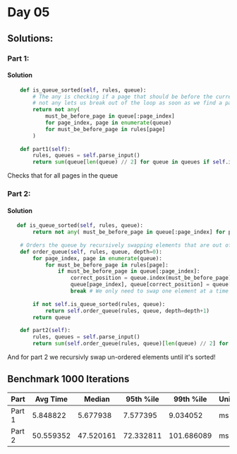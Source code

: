 # Day 05
## Solutions:

### Part 1:

#### Solution

```python
    def is_queue_sorted(self, rules, queue):
        # The any is checking if a page that should be before the current page is in the queue AFTER the current page, if so, the queue is not sorted 
        # not any lets us break out of the loop as soon as we find a page that is out of order
        return not any(
            must_be_before_page in queue[:page_index]
            for page_index, page in enumerate(queue)
            for must_be_before_page in rules[page]
        )
    
    def part1(self):
        rules, queues = self.parse_input()
        return sum(queue[len(queue) // 2] for queue in queues if self.is_queue_sorted(rules, queue))
```

Checks that for all pages in the queue 
 
### Part 2:

#### Solution
```python
   def is_queue_sorted(self, rules, queue):
        return not any( must_be_before_page in queue[:page_index] for page_index, page in enumerate(queue) for must_be_before_page in rules[page])
        
    # Orders the queue by recursively swapping elements that are out of order based on the rules
    def order_queue(self, rules, queue, depth=0):
        for page_index, page in enumerate(queue):
            for must_be_before_page in rules[page]:
                if must_be_before_page in queue[:page_index]:
                    correct_position = queue.index(must_be_before_page)
                    queue[page_index], queue[correct_position] = queue[correct_position], queue[page_index]
                    break # We only need to swap one element at a time for each rule
            
        if not self.is_queue_sorted(rules, queue):
            return self.order_queue(rules, queue, depth=depth+1)
        return queue
    
    def part2(self):
        rules, queues = self.parse_input()        
        return sum(self.order_queue(rules, queue)[len(queue) // 2] for queue in queues if not self.is_queue_sorted(rules, queue))
```
And for part 2 we recursivly swap un-ordered elements until it's sorted!


## Benchmark 1000 Iterations

| Part   | Avg Time   | Median     | 95th %ile  | 99th %ile   | Unit |
|--------|------------|------------|------------|-------------|------|
| Part 1 | 5.848822   | 5.677938   | 7.577395   | 9.034052    | ms   |
| Part 2 | 50.559352  | 47.520161  | 72.332811  | 101.686089  | ms   |

